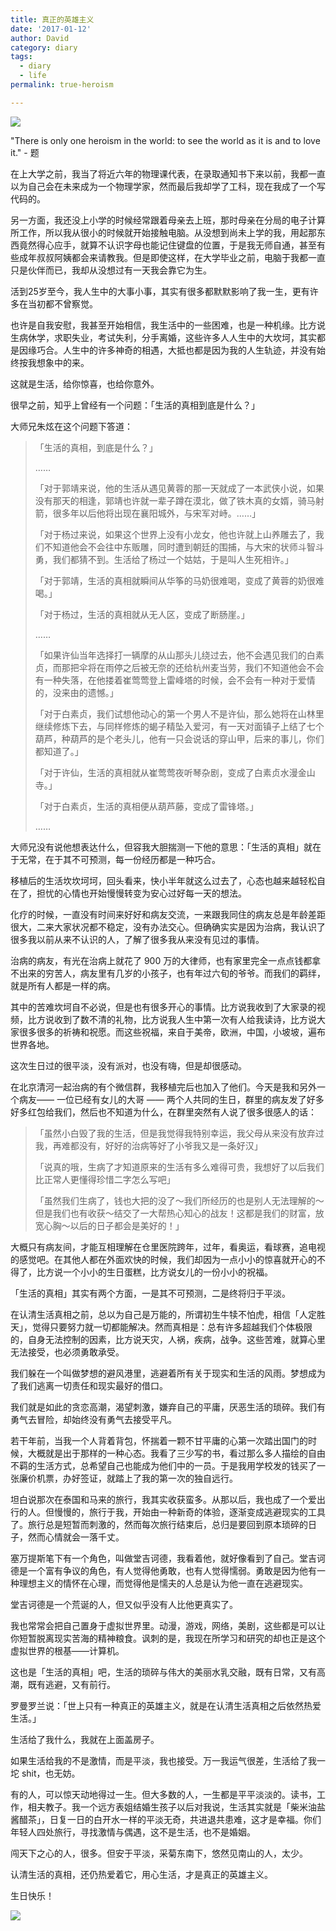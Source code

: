 ```yaml
---
title: 真正的英雄主义
date: '2017-01-12'
author: David
category: diary
tags:
  - diary
  - life
permalink: true-heroism

---
```


![](/blog/images/wp_weixin_public/真正的英雄主义Q版.jpg)

"There is only one heroism in the world: to see the world as it is and to love it."  - 题

<!-- more -->

在上大学之前，我当了将近六年的物理课代表，在录取通知书下来以前，我都一直以为自己会在未来成为一个物理学家，然而最后我却学了工科，现在我成了一个写代码的。

另一方面，我还没上小学的时候经常跟着母亲去上班，那时母亲在分局的电子计算所工作，所以我从很小的时候就开始接触电脑。从没想到尚未上学的我，用起那东西竟然得心应手，就算不认识字母也能记住键盘的位置，于是我无师自通，甚至有些成年叔叔阿姨都会来请教我。但是即使这样，在大学毕业之前，电脑于我都一直只是伙伴而已，我却从没想过有一天我会靠它为生。

活到25岁至今，我人生中的大事小事，其实有很多都默默影响了我一生，更有许多在当初都不曾察觉。

也许是自我安慰，我甚至开始相信，我生活中的一些困难，也是一种机缘。比方说生病休学，求职失业，考试失利，分手离婚，这些许多人人生中的大坎坷，其实都是因缘巧合。人生中的许多神奇的相遇，大抵也都是因为我的人生轨迹，并没有始终按我想象中的来。

这就是生活，给你惊喜，也给你意外。

很早之前，知乎上曾经有一个问题：「生活的真相到底是什么？」

大师兄朱炫在这个问题下答道：

> 「生活的真相，到底是什么？」
> 
> ……
> 
> 「对于郭靖来说，他的生活从遇见黄蓉的那一天就成了一本武侠小说，如果没有那天的相逢，郭靖也许就一辈子蹲在漠北，做了铁木真的女婿，骑马射箭，很多年以后他将出现在襄阳城外，与宋军对峙。……」
> 
> 「对于杨过来说，如果这个世界上没有小龙女，他也许就上山养雕去了，我们不知道他会不会往中东贩雕，同时遭到朝廷的围捕，与大宋的状师斗智斗勇，我们都猜不到。生活给了杨过一个姑姑，于是叫人生死相许。」
> 
> 「对于郭靖，生活的真相就瞬间从华筝的马奶很难喝，变成了黄蓉的奶很难喝。」
> 
> 「对于杨过，生活的真相就从无人区，变成了断肠崖。」
> 
> ……
> 
> 「如果许仙当年选择打一辆摩的从山那头儿绕过去，他不会遇见我们的白素贞，而那把伞将在雨停之后被无奈的还给杭州麦当劳，我们不知道他会不会有一种失落，在他搂着崔莺莺登上雷峰塔的时候，会不会有一种对于爱情的，没来由的遗憾。」
> 
> 「对于白素贞，我们试想他动心的第一个男人不是许仙，那么她将在山林里继续修炼下去，与同样修炼的蝎子精坠入爱河，有一天对面镇子上结了七个葫芦，种葫芦的是个老头儿，他有一只会说话的穿山甲，后来的事儿，你们都知道了。」
> 
> 「对于许仙，生活的真相就从崔莺莺夜听琴杂剧，变成了白素贞水漫金山寺。」
> 
> 「对于白素贞，生活的真相便从葫芦藤，变成了雷锋塔。」
> 
> ……

大师兄没有说他想表达什么，但容我大胆揣测一下他的意思：「生活的真相」就在于无常，在于其不可预测，每一份经历都是一种巧合。


移植后的生活坎坎坷坷，回头看来，快小半年就这么过去了，心态也越来越轻松自在了，担忧的心情也开始慢慢转变为安心过好每一天的想法。

化疗的时候，一直没有时间来好好和病友交流，一来跟我同住的病友总是年龄差距很大，二来大家状况都不稳定，没有办法交心。但确确实实是因为治病，我认识了很多我以前从来不认识的人，了解了很多我从来没有见过的事情。

治病的病友，有光在治病上就花了 900 万的大律师，也有家里完全一点点钱都拿不出来的穷苦人，病友里有几岁的小孩子，也有年过六旬的爷爷。而我们的羁绊，就是所有人都是一样的病。

其中的苦难坎坷自不必说，但是也有很多开心的事情。比方说我收到了大家录的视频，比方说收到了数不清的礼物，比方说我人生中第一次有人给我读诗，比方说大家很多很多的祈祷和祝愿。而这些祝福，来自于美帝，欧洲，中国，小坡坡，遍布世界各地。

这次生日过的很平淡，没有派对，也没有嗨，但是却很感动。

在北京清河一起治病的有个微信群，我移植完后也加入了他们。今天是我和另外一个病友—— 一位已经有女儿的大哥 —— 两个人共同的生日，群里的病友发了好多好多红包给我们，然后也不知道为什么，在群里突然有人说了很多很感人的话：

> 「虽然小白毁了我的生活，但是我觉得我特别幸运，我父母从来没有放弃过我，再难都没有，好好的治病等好了小爷我又是一条好汉」
> 
> 「说真的哦，生病了才知道原来的生活有多么难得可贵，我想好了以后我们比正常人更懂得珍惜二字怎么写吧」
> 
> 「虽然我们生病了，钱也大把的没了～我们所经历的也是别人无法理解的～但是我们也有收获～结交了一大帮热心知心的战友！这都是我们的财富，放宽心胸～以后的日子都会是美好的！」

大概只有病友间，才能互相理解在仓里医院跨年，过年，看奥运，看球赛，追电视的感觉吧。在其他人都在外面欢快的时候，我们却因为一点小小的惊喜就开心的不得了，比方说一个小小的生日蛋糕，比方说女儿的一份小小的祝福。


「生活的真相」其实有两个方面，一是其不可预测，二是终将归于平淡。

在认清生活真相之前，总以为自己是万能的，所谓初生牛犊不怕虎，相信「人定胜天」，觉得只要努力就一切都能解决。然而真相是：总有许多超越我们个体极限的，自身无法控制的因素，比方说天灾，人祸，疾病，战争。这些苦难，就算心里无法接受，也必须勇敢承受。

我们躲在一个叫做梦想的避风港里，逃避着所有关于现实和生活的风雨。梦想成为了我们逃离一切责任和现实最好的借口。

我们就是如此的贪恋高潮，渴望刺激，嫌弃自己的平庸，厌恶生活的琐碎。我们有勇气去冒险，却始终没有勇气去接受平凡。

若干年前，当我一个人背着背包，怀揣着一颗不甘平庸的心第一次踏出国门的时候，大概就是出于那样的一种心态。我看了三少写的书，看过那么多人描绘的自由不羁的生活方式，总希望自己也能成为他们中的一员。于是我用学校发的钱买了一张廉价机票，办好签证，就踏上了我的第一次的独自远行。

坦白说那次在泰国和马来的旅行，我其实收获蛮多。从那以后，我也成了一个爱出行的人。但慢慢的，旅行于我，开始由一种新奇的体验，逐渐变成逃避现实的工具了。旅行总是短暂而刺激的，然而每次旅行结束后，总归是要回到原本琐碎的日子，然而心情就会一落千丈。

塞万提斯笔下有一个角色，叫做堂吉诃德，我看着他，就好像看到了自己。堂吉诃德是一个富有争议的角色，有人觉得他勇敢，也有人觉得懦弱。勇敢是因为他有一种理想主义的情怀在心理，而觉得他是懦夫的人总是认为他一直在逃避现实。

堂吉诃德是一个荒诞的人，但又似乎没有人比他更真实了。

我也常常会把自己置身于虚拟世界里。动漫，游戏，网络，美剧，这些都是可以让你短暂脱离现实苦海的精神粮食。讽刺的是，我现在所学习和研究的却也正是这个虚拟世界的根基——计算机。

这也是「生活的真相」吧，生活的琐碎与伟大的美丽水乳交融，既有日常，又有高潮，既有逃避，又有前行。



罗曼罗兰说：「世上只有一种真正的英雄主义，就是在认清生活真相之后依然热爱生活。」

生活给了我什么，我就在上面盖房子。

如果生活给我的不是激情，而是平淡，我也接受。万一我运气很差，生活给了我一坨 shit，也无妨。

有的人，可以惊天动地得过一生。但大多数的人，一生都是平平淡淡的。读书，工作，相夫教子。我一个远方表姐结婚生孩子以后对我说，生活其实就是「柴米油盐酱醋茶」，日复一日的白开水一样的平淡无奇，共进退共患难，这才是幸福。你们年轻人四处旅行，寻找激情与偶遇，这不是生活，也不是婚姻。

闯天下之心的人，很多。但安于平淡，采菊东南下，悠然见南山的人，太少。

认清生活的真相，还仍热爱着它，用心生活，才是真正的英雄主义。

生日快乐！

![](/blog/images/wp_weixin_public/Birthday_Cake.jpg)
